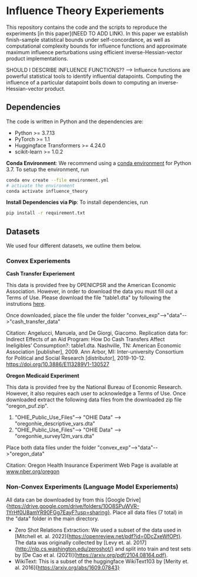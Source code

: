 # Influence Theory Experiements
This repository contains the code and the scripts to reproduce the experiments 
[in this paper](NEED TO ADD LINK). 
In this paper we establish finish-sample statistical bounds under self-concordance, 
as well as computational complexity bounds for influence functions and 
approximate maximum influence perturbations using efficient inverse-Hessian-vector 
product implementations.

SHOULD I DESCRIBE INFLUENCE FUNCTIONS?? --> Influence functions are powerful statistical 
tools to identify influential datapoints. Computing the influence of a particular 
datapoint boils down to computing an inverse-Hessian-vector product.

## Dependencies
The code is written in Python and the dependencies are:
- Python >= 3.7.13
- PyTorch >= 1.1
- Huggingface Transformers >= 4.24.0
- scikit-learn >= 1.0.2

**Conda Environment**:
We recommend using a [conda environment](https://docs.conda.io/en/latest/miniconda.html)
for Python 3.7.
To setup the environment, run
```bash
conda env create --file environment.yml
# activate the environment
conda activate influence_theory
```
**Install Dependencies via Pip**:
To install dependencies, run
```bash
pip install -r requirement.txt
```
## Datasets
We used four different datasets, we outline them below. 
### Convex Experiements

__**Cash Transfer Experiement**__ 

This data is provided free by OPENICPSR and the American Economic Association. However, in order to download the data you must fill out a Terms of Use. Please download the file "table1.dta" by following the instrutions [here](https://www.openicpsr.org/openicpsr/project/113289/version/V1/view?path=/openicpsr/113289/fcr:versions/V1/table1.dta&type=file). 

Once downloaded, place the file under the folder "convex_exp"-->"data"-->"cash_transfer_data"

Citation: Angelucci, Manuela, and De Giorgi, Giacomo. Replication data for: Indirect Effects of an Aid Program: How Do Cash Transfers Affect Ineligibles’ Consumption?: table1.dta. Nashville, TN: American Economic Association [publisher], 2009. Ann Arbor, MI: Inter-university Consortium for Political and Social Research [distributor], 2019-10-12. https://doi.org/10.3886/E113289V1-130527

**Oregon Medicaid Experiment**

This data is provided free by the National Bureau of Economic Research. However, it also requires each user to acknowledge a Terms of Use. Once downloaded extract the following data files from the downloaded zip file "oregon_puf.zip".
  1. "OHIE_Public_Use_Files"--> "OHIE Data" --> "oregonhie_descriptive_vars.dta"
  2. "OHIE_Public_Use_Files"--> "OHIE Data" --> "oregonhie_survey12m_vars.dta"

Place both data files under the folder "convex_exp"-->"data"-->"oregon_data"

Citation: Oregon Health Insurance Experiment Web Page is available at www.nber.org/oregon

### Non-Convex Experiments (Language Model Experiements)
All data can be downloaded by from this [Google Drive]{https://drive.google.com/drive/folders/10O8SPuWVR-1YrHf0U8amYR90FGg7EayF?usp=sharing}. Place all data files (7 total) in the "data" folder in the main directory.

* Zero Shot Relations Extraction: We used a subset of the data used in [Mitchell et. al. 2022]{https://openreview.net/pdf?id=0DcZxeWfOPt}. The data was originally collected by [Levy et. al. 2017]{http://nlp.cs.washington.edu/zeroshot/} and split into train and test sets by [De Cao et al. (2021)]{https://arxiv.org/pdf/2104.08164.pdf}.
* WikiText: This is a subset of the huggingface WikiText103 by [Merity et. al. 2016]{https://arxiv.org/abs/1609.07843}
